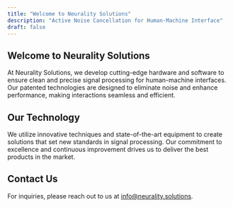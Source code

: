 ```yaml
---
title: "Welcome to Neurality Solutions"
description: "Active Noise Cancellation for Human-Machine Interface"
draft: false
---
```


## Welcome to Neurality Solutions

At Neurality Solutions, we develop cutting-edge hardware and software to ensure clean and precise signal processing for human-machine interfaces. Our patented technologies are designed to eliminate noise and enhance performance, making interactions seamless and efficient.

## Our Technology

We utilize innovative techniques and state-of-the-art equipment to create solutions that set new standards in signal processing. Our commitment to excellence and continuous improvement drives us to deliver the best products in the market.

## Contact Us

For inquiries, please reach out to us at [info@neurality.solutions](mailto:info@neurality.solutions).


